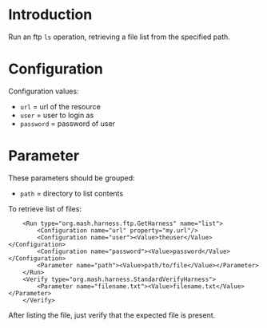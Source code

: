 # Introduction #

Run an ftp `ls` operation, retrieving a file list from the specified path.

# Configuration #
Configuration values:
  * `url` = url of the resource
  * `user` = user to login as
  * `password` = password of user

# Parameter #
These parameters should be grouped:
  * `path` = directory to list contents

To retrieve list of files:
```
    <Run type="org.mash.harness.ftp.GetHarness" name="list">
        <Configuration name="url" property="my.url"/>
        <Configuration name="user"><Value>theuser</Value></Configuration>
        <Configuration name="password"><Value>password</Value></Configuration>
        <Parameter name="path"><Value>path/to/file</Value></Parameter>
    </Run>
    <Verify type="org.mash.harness.StandardVerifyHarness">
        <Parameter name="filename.txt"><Value>filename.txt</Value></Parameter>        
    </Verify>
```
After listing the file, just verify that the expected file is present.